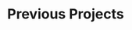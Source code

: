 ---
permalink: /previous-projects/
title: "Previous Projects"
layout: collection
collection: portfolio
entries_layout: grid
classes: wide
---